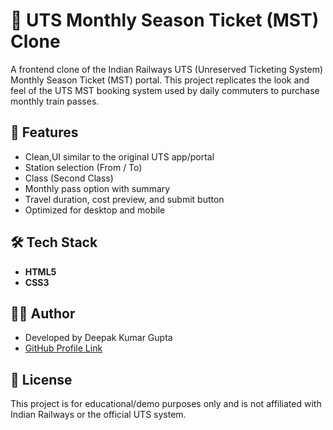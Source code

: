 # 🚆 UTS Monthly Season Ticket (MST) Clone

A frontend clone of the Indian Railways UTS (Unreserved Ticketing System) Monthly Season Ticket (MST) portal. This project replicates the look and feel of the UTS MST booking system used by daily commuters to purchase monthly train passes.

## 📌 Features

- Clean,UI similar to the original UTS app/portal
- Station selection (From / To)
- Class (Second Class)
- Monthly pass option with summary
- Travel duration, cost preview, and submit button
- Optimized for desktop and mobile

## 🛠️ Tech Stack

- **HTML5**
- **CSS3**

## 🧑‍💻 Author

- Developed by Deepak Kumar Gupta
- [GitHub Profile Link](https://github.com/deepak004-g)

## 📄 License

This project is for educational/demo purposes only and is not affiliated with Indian Railways or the official UTS system.
